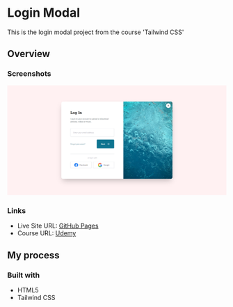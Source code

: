 # Login Modal

This is the login modal project from the course 'Tailwind CSS'

## Overview

### Screenshots

![](/screenshots/screenshot1.png)

### Links

- Live Site URL: [GitHub Pages](https://aref-akminasi.github.io/login-modal)
- Course URL: [Udemy](https://www.udemy.com/course/tailwind-from-scratch/)

## My process

### Built with

- HTML5
- Tailwind CSS
